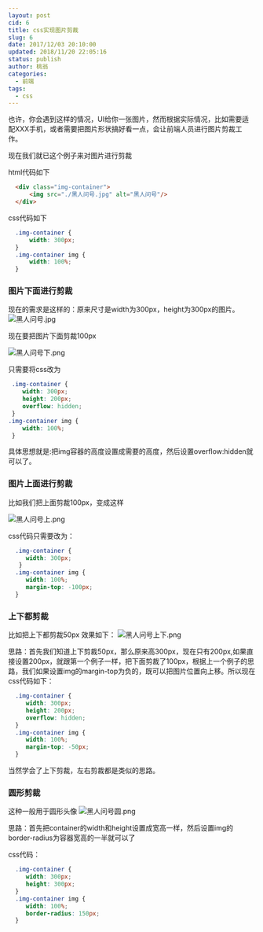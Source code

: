 ```yaml
---
layout: post
cid: 6
title: css实现图片剪裁
slug: 6
date: 2017/12/03 20:10:00
updated: 2018/11/20 22:05:16
status: publish
author: 桃翁
categories: 
  - 前端
tags: 
  - css
---
```



也许，你会遇到这样的情况，UI给你一张图片，然而根据实际情况，比如需要适配XXX手机，或者需要把图片形状搞好看一点，会让前端人员进行图片剪裁工作。


<!--more-->


现在我们就已这个例子来对图片进行剪裁

html代码如下

```html
  <div class="img-container">
      <img src="./黑人问号.jpg" alt="黑人问号"/>
  </div>
```
css代码如下

```css
  .img-container {
      width: 300px;
  }
  .img-container img {
      width: 100%;
  }
```

### 图片下面进行剪裁
现在的需求是这样的：原来尺寸是width为300px，height为300px的图片。
![黑人问号.jpg][1]  

现在要把图片下面剪裁100px

![黑人问号下.png][2]

只需要将css改为

 ```css
  .img-container {
     width: 300px;
     height: 200px;
     overflow: hidden;
  }
 .img-container img {
     width: 100%;
  }
```
具体思想就是:把img容器的高度设置成需要的高度，然后设置overflow:hidden就可以了。

### 图片上面进行剪裁
比如我们把上面剪裁100px，变成这样

![黑人问号上.png][3]

css代码只需要改为：
```css
  .img-container {
     width: 300px;
   }
  .img-container img {
     width: 100%;
     margin-top: -100px;
  }
```
### 上下都剪裁
比如把上下都剪裁50px
效果如下：
![黑人问号上下.png][4]

思路：首先我们知道上下剪裁50px，那么原来高300px，现在只有200px,如果直接设置200px，就跟第一个例子一样，把下面剪裁了100px，根据上一个例子的思路，我们如果设置img的margin-top为负的，既可以把图片位置向上移。所以现在css代码如下：

```css
  .img-container {
     width: 300px;
     height: 200px;
     overflow: hidden;
  }
  .img-container img {
     width: 100%;
     margin-top: -50px;
  }
```

当然学会了上下剪裁，左右剪裁都是类似的思路。

### 圆形剪裁
这种一般用于圆形头像
![黑人问号圆.png][5]

思路：首先把container的width和height设置成宽高一样，然后设置img的 border-radius为容器宽高的一半就可以了

css代码：

```css
  .img-container {
     width: 300px;
     height: 300px;
  }
  .img-container img {
     width: 100%;
     border-radius: 150px;
  }
```

  [1]: http://120.78.133.198/usr/uploads/2017/12/1006437807.jpg
  [2]: http://120.78.133.198/usr/uploads/2017/12/3909861701.png
  [3]: http://120.78.133.198/usr/uploads/2017/12/547838547.png
  [4]: http://120.78.133.198/usr/uploads/2017/12/469103045.png
  [5]: http://120.78.133.198/usr/uploads/2017/12/2851494723.png